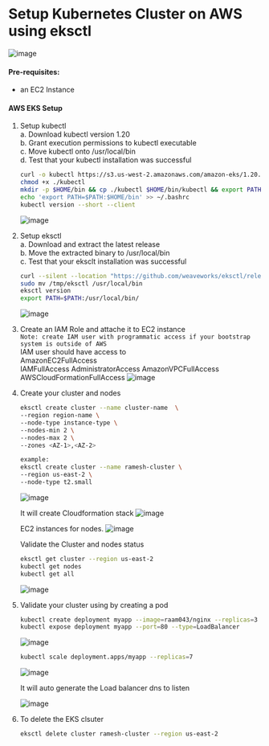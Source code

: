 # Setup Kubernetes Cluster on AWS using eksctl

![image](https://user-images.githubusercontent.com/111989928/200792281-b1bfa380-a258-4258-8d3c-494f74b9b876.png)

 

#### Pre-requisites: 
  - an EC2 Instance 

#### AWS EKS Setup 
1. Setup kubectl   
   a. Download kubectl version 1.20  
   b. Grant execution permissions to kubectl executable   
   c. Move kubectl onto /usr/local/bin   
   d. Test that your kubectl installation was successful    
   ```sh 
   curl -o kubectl https://s3.us-west-2.amazonaws.com/amazon-eks/1.20.4/2021-04-12/bin/linux/amd64/kubectl
   chmod +x ./kubectl
   mkdir -p $HOME/bin && cp ./kubectl $HOME/bin/kubectl && export PATH=$PATH:$HOME/bin
   echo 'export PATH=$PATH:$HOME/bin' >> ~/.bashrc
   kubectl version --short --client
   ```
   ![image](https://user-images.githubusercontent.com/111989928/200128560-6bd07abd-151a-4e71-8d28-5dd32f29686f.png)

2. Setup eksctl   
   a. Download and extract the latest release   
   b. Move the extracted binary to /usr/local/bin   
   c. Test that your eksclt installation was successful   
   ```sh
   curl --silent --location "https://github.com/weaveworks/eksctl/releases/latest/download/eksctl_$(uname -s)_amd64.tar.gz" | tar xz -C /tmp
   sudo mv /tmp/eksctl /usr/local/bin
   eksctl version
   export PATH=$PATH:/usr/local/bin/
   ```
   ![image](https://user-images.githubusercontent.com/111989928/200128535-2c7b187c-c00d-4e1a-a77f-2d94cda8f858.png)

  
3. Create an IAM Role and attache it to EC2 instance    
   `Note: create IAM user with programmatic access if your bootstrap system is outside of AWS`   
   IAM user should have access to   
   AmazonEC2FullAccess  
   IAMFullAccess 
   AdministratorAccess
   AmazonVPCFullAccess
   AWSCloudFormationFullAccess
   ![image](https://user-images.githubusercontent.com/111989928/200128479-77e1c6d3-5f8b-4807-a5c4-363b3cb5e16c.png)


4. Create your cluster and nodes 
   ```sh
   eksctl create cluster --name cluster-name  \
   --region region-name \
   --node-type instance-type \
   --nodes-min 2 \
   --nodes-max 2 \ 
   --zones <AZ-1>,<AZ-2>
   
   example:
   eksctl create cluster --name ramesh-cluster \
   --region us-east-2 \
   --node-type t2.small
    ```
   ![image](https://user-images.githubusercontent.com/111989928/200128583-9f522c17-ace6-43b0-8a27-ce2b2631a025.png)
   
   It will create Cloudformation stack
   ![image](https://user-images.githubusercontent.com/111989928/200128625-747f0080-0634-4f3d-87be-4d1051a9afe5.png)
   
   EC2 instances for nodes.
   ![image](https://user-images.githubusercontent.com/111989928/200128648-26bda5e6-64be-41e3-92af-84ae058e8738.png)
   
   Validate the Cluster and nodes status
   ```sh 
   eksctl get cluster --region us-east-2
   kubectl get nodes
   kubectl get all
   ```
   ![image](https://user-images.githubusercontent.com/111989928/200128893-263b18f4-4601-4a5a-9c11-754a72af0260.png)


5. Validate your cluster using by creating a pod 
   ```sh 
   kubectl create deployment myapp --image=raam043/nginx --replicas=3 --port=80
   kubectl expose deployment myapp --port=80 --type=LoadBalancer
   ```
   ![image](https://user-images.githubusercontent.com/111989928/200795415-285bf9fa-5c71-4eef-9446-3dbc30b7c4db.png)

   ```sh
   kubectl scale deployment.apps/myapp --replicas=7
   ```
   
   ![image](https://user-images.githubusercontent.com/111989928/200795737-445899d5-4550-4675-b766-9ee1e5de6a5b.png)


   
   It will auto generate the Load balancer dns to listen
   
   ![image](https://user-images.githubusercontent.com/111989928/200129234-133d3d2d-a8d5-4b03-bd5b-2ae930e44381.png)

   
6. To delete the EKS clsuter 
   ```sh 
   eksctl delete cluster ramesh-cluster --region us-east-2
   ```

